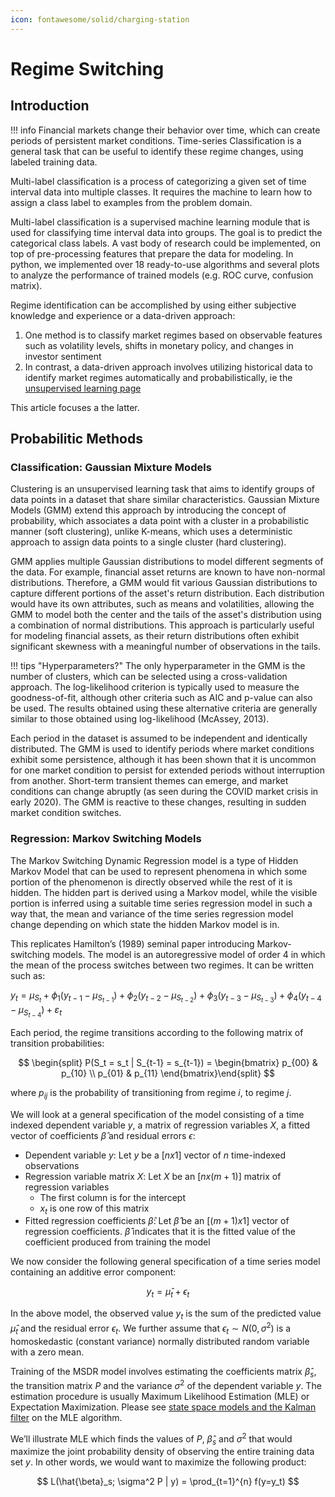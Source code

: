 ```yaml
---
icon: fontawesome/solid/charging-station
---
```


# Regime Switching

## Introduction

!!! info
    Financial markets change their behavior over time, which can create periods of persistent market conditions. Time-series Classification is a general task that can be useful to identify these regime changes, using labeled training data.

Multi-label classification is a process of categorizing a given set of time interval data into multiple classes. It requires the machine to learn how to assign a class label to examples from the problem domain.

Multi-label classification is a supervised machine learning module that is used for classifying time interval data into groups. The goal is to predict the categorical class labels. A vast body of research could be implemented, on top of pre-processing features that prepare the data for modeling. In python, we implemented over 18 ready-to-use algorithms and several plots to analyze the performance of trained models (e.g. ROC curve, confusion matrix).

Regime identification can be accomplished by using either subjective knowledge and experience or a data-driven approach:

1. One method is to classify market regimes based on observable features such as volatility levels, shifts in monetary policy, and changes in investor sentiment
2. In contrast, a data-driven approach involves utilizing historical data to identify market regimes automatically and probabilistically, ie the [unsupervised learning page](https://www.ibm.com/topics/unsupervised-learning)

This article focuses a the latter.

## Probabilitic Methods

### Classification: Gaussian Mixture Models

Clustering is an unsupervised learning task that aims to identify groups of data points in a dataset that share similar characteristics. Gaussian Mixture Models (GMM) extend this approach by introducing the concept of probability, which associates a data point with a cluster in a probabilistic manner (soft clustering), unlike K-means, which uses a deterministic approach to assign data points to a single cluster (hard clustering).

GMM applies multiple Gaussian distributions to model different segments of the data. For example, financial asset returns are known to have non-normal distributions. Therefore, a GMM would fit various Gaussian distributions to capture different portions of the asset's return distribution. Each distribution would have its own attributes, such as means and volatilities, allowing the GMM to model both the center and the tails of the asset's distribution using a combination of normal distributions. This approach is particularly useful for modeling financial assets, as their return distributions often exhibit significant skewness with a meaningful number of observations in the tails.

!!! tips "Hyperparameters?"
    The only hyperparameter in the GMM is the number of clusters, which can be selected using a cross-validation approach. The log-likelihood criterion is typically used to measure the goodness-of-fit, although other criteria such as AIC and p-value can also be used. The results obtained using these alternative criteria are generally similar to those obtained using log-likelihood (McAssey, 2013).

Each period in the dataset is assumed to be independent and identically distributed. The GMM is used to identify periods where market conditions exhibit some persistence, although it has been shown that it is uncommon for one market condition to persist for extended periods without interruption from another. Short-term transient themes can emerge, and market conditions can change abruptly (as seen during the COVID market crisis in early 2020). The GMM is reactive to these changes, resulting in sudden market condition switches.

### Regression: Markov Switching Models

The Markov Switching Dynamic Regression model is a type of Hidden Markov Model that can be used to represent phenomena in which some portion of the phenomenon is directly observed while the rest of it is hidden. The hidden part is derived using a Markov model, while the visible portion is inferred using a suitable time series regression model in such a way that, the mean and variance of the time series regression model change depending on which state the hidden Markov model is in. 

This replicates Hamilton’s (1989) seminal paper introducing Markov-switching models. The model is an autoregressive model of order 4 in which the mean of the process switches between two regimes. It can be written such as:

$y_t = \mu_{S_t} + \phi_1 (y_{t-1} - \mu_{S_{t-1}}) + \phi_2 (y_{t-2} - \mu_{S_{t-2}}) + \phi_3 (y_{t-3} - \mu_{S_{t-3}}) + \phi_4 (y_{t-4} - \mu_{S_{t-4}}) + \varepsilon_t$

Each period, the regime transitions according to the following matrix of transition probabilities:

$$
\begin{split} P(S_t = s_t | S_{t-1} = s_{t-1}) =
\begin{bmatrix}
p_{00} & p_{10} \\
p_{01} & p_{11}
\end{bmatrix}\end{split}
$$

where $p_{ij}$ is the probability of transitioning from regime $i$, to regime $j$.

We will look at a general specification of the model consisting of a time indexed dependent variable $y$, a matrix of regression variables $X$, a fitted vector of coefficients $\hat{\beta}$ and residual errors $\epsilon$:

* Dependent variable $y$: Let $y$ be a $[n x 1]$ vector of $n$ time-indexed observations 
* Regression variable matrix $X$: Let $X$ be an $[n x (m+1)]$ matrix of regression variables
  * The first column is for the intercept
  * $x_t$ is one row of this matrix
* Fitted regression coefficients $\hat{\beta}$: Let $\hat{\beta}$ be an $[(m+1) x 1]$ vector of regression coefficients. $\hat{\beta}$ indicates that it is the fitted value of the coefficient produced from training the model

We now consider the following general specification of a time series model containing an additive error component:

$$
y_t=\hat{\mu}_t + \epsilon_t
$$

In the above model, the observed value $y_t$ is the sum of the predicted value $\hat{\mu}_t$ and the residual error $\epsilon_t$. We further assume that $\epsilon_t \sim N(0, σ^2)$ is a homoskedastic (constant variance) normally distributed random variable with a zero mean.

Training of the MSDR model involves estimating the coefficients matrix $\hat{\beta}_s$, the transition matrix $P$ and the variance $\sigma^2$ of the dependent variable $y$. The estimation procedure is usually Maximum Likelihood Estimation (MLE) or Expectation Maximization. Please see [state space models and the Kalman filter](./state_space_models_and_the_kalman_filter.md) on the MLE algorithm.

We’ll illustrate MLE which finds the values of $P$, $\hat{\beta}_s$ and $\sigma^2$ that would maximize the joint probability density of observing the entire training data set $y$. In other words, we would want to maximize the following product:

$$
L(\hat{\beta}_s; \sigma^2 P | y) = \prod_{t=1}^{n} f(y=y_t)
$$